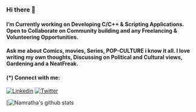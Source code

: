 ### Hi there 👋


 #### I’m Currently working on Developing C/C++ & Scripting Applications. Open to Collaborate on Community building and any Freelancing  & Volunteering Opportunities. 
 #### Ask me about Comics, movies, Series, POP-CULTURE i know it all. I love writing my own thoughts, Discussing on Political and Cultural views, Gardening and a NeatFreak. 
 
 #### (*) Connect with me: 
 
[![Linkedin](https://img.shields.io/badge/LinkedIn-blue.svg?style=for-the-badge&logo=linkedin)](https://www.linkedin.com/in/namratha-l-bemane-a868b7162/)
[![Twitter](https://img.shields.io/badge/Twitter-skyblue.svg?style=for-the-badge&logo=twitter)](https://twitter.com/namratha_lb)
 
[![Namratha's github stats](https://github-readme-stats.vercel.app/api?username=Namrathalb&show_icons=true&theme=radical)
 
<!--![Octocat](octocat-small.png)

<!--
**Namrathalb/Namrathalb** is a ✨ _special_ ✨ repository because its `README.md` (this file) appears on your GitHub profile.


<!--Here are some ideas to get you started:-->
